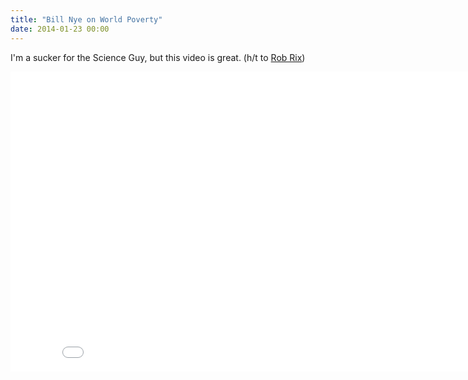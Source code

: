 ```yaml
---
title: "Bill Nye on World Poverty"
date: 2014-01-23 00:00
---
```


I'm a sucker for the Science Guy, but this video is great. (h/t to [Rob Rix](http://twitter.com/rob_rox))

<iframe scrolling="no" data-image-dimensions="854x480" allowfullscreen="" src="//cdn.embedly.com/widgets/media.html?url=http%3A%2F%2Fwww.youtube.com%2Fwatch%3Fv%3DaLvJ1mqlM98&amp;src=http%3A%2F%2Fwww.youtube.com%2Fembed%2FaLvJ1mqlM98%3Ffeature%3Doembed&amp;image=http%3A%2F%2Fi1.ytimg.com%2Fvi%2FaLvJ1mqlM98%2Fhqdefault.jpg&amp;type=text%2Fhtml&amp;schema=youtube&amp;wmode=opaque&amp;enablejsapi=1" width="854" data-embed="true" frameborder="0" class="embed-responsive-item" height="480"></iframe>
<!-- more -->
